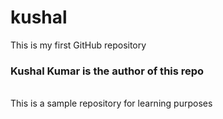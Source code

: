 # kushal
This is my first GitHub repository
<br>
### Kushal Kumar is the author of this repo
<br>
This is a sample repository for learning purposes